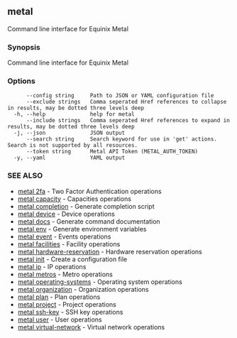 ## metal

Command line interface for Equinix Metal

### Synopsis

Command line interface for Equinix Metal

### Options

```
      --config string     Path to JSON or YAML configuration file
      --exclude strings   Comma seperated Href references to collapse in results, may be dotted three levels deep
  -h, --help              help for metal
      --include strings   Comma seperated Href references to expand in results, may be dotted three levels deep
  -j, --json              JSON output
      --search string     Search keyword for use in 'get' actions. Search is not supported by all resources.
      --token string      Metal API Token (METAL_AUTH_TOKEN)
  -y, --yaml              YAML output
```

### SEE ALSO

* [metal 2fa](metal_2fa.md)	 - Two Factor Authentication operations
* [metal capacity](metal_capacity.md)	 - Capacities operations
* [metal completion](metal_completion.md)	 - Generate completion script
* [metal device](metal_device.md)	 - Device operations
* [metal docs](metal_docs.md)	 - Generate command documentation
* [metal env](metal_env.md)	 - Generate environment variables
* [metal event](metal_event.md)	 - Events operations
* [metal facilities](metal_facilities.md)	 - Facility operations
* [metal hardware-reservation](metal_hardware-reservation.md)	 - Hardware reservation operations
* [metal init](metal_init.md)	 - Create a configuration file
* [metal ip](metal_ip.md)	 - IP operations
* [metal metros](metal_metros.md)	 - Metro operations
* [metal operating-systems](metal_operating-systems.md)	 - Operating system operations
* [metal organization](metal_organization.md)	 - Organization operations
* [metal plan](metal_plan.md)	 - Plan operations
* [metal project](metal_project.md)	 - Project operations
* [metal ssh-key](metal_ssh-key.md)	 - SSH key operations
* [metal user](metal_user.md)	 - User operations
* [metal virtual-network](metal_virtual-network.md)	 - Virtual network operations

